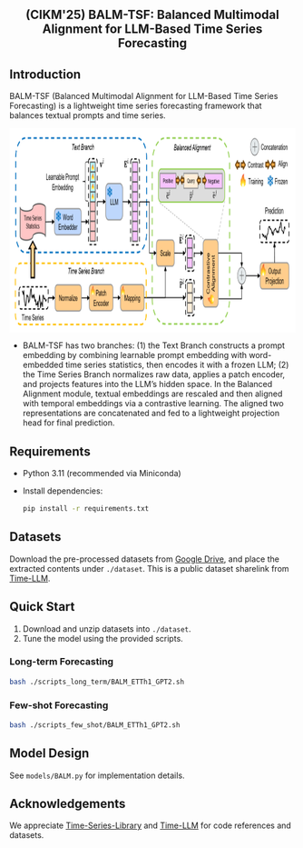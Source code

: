 <div align="center">
  <h2><b>(CIKM'25) BALM-TSF: Balanced Multimodal Alignment for LLM-Based Time Series Forecasting</b></h2>
</div>

## Introduction

BALM-TSF (Balanced Multimodal Alignment for LLM-Based Time Series Forecasting) is a lightweight time series forecasting framework that balances textual prompts and time series. 

<p align="center">
<img src="./figs/framework.png" height = "360" alt="" align=center />
</p>

- BALM-TSF has two branches: (1) the Text Branch constructs a prompt embedding by combining learnable prompt embedding with word-embedded time series statistics, then encodes it with a frozen LLM; (2) the Time Series Branch normalizes raw data, applies a patch encoder, and projects features into the LLM’s hidden space. In the Balanced Alignment module, textual embeddings are rescaled and then aligned with temporal embeddings via a contrastive learning. The aligned two representations are concatenated and fed to a lightweight projection head for final prediction.

## Requirements

* Python 3.11 (recommended via Miniconda)
* Install dependencies:

  ```bash
  pip install -r requirements.txt
  ```

## Datasets

Download the pre-processed datasets from [Google Drive](https://drive.google.com/file/d/1NF7VEefXCmXuWNbnNe858WvQAkJ_7wuP/view?usp=sharing), and place the extracted contents under `./dataset`. This is a public dataset sharelink from [Time-LLM](https://github.com/KimMeen/Time-LLM).

## Quick Start

1. Download and unzip datasets into `./dataset`.
2. Tune the model using the provided scripts.

### Long-term Forecasting

```bash
bash ./scripts_long_term/BALM_ETTh1_GPT2.sh
```

### Few-shot Forecasting

```bash
bash ./scripts_few_shot/BALM_ETTh1_GPT2.sh
```

## Model Design

See `models/BALM.py` for implementation details.

## Acknowledgements

We appreciate [Time-Series-Library](https://github.com/thuml/Time-Series-Library) and [Time-LLM](https://github.com/KimMeen/Time-LLM) for code references and datasets.
